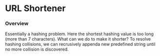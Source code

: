 # URL Shortener
### Overview
Essentially a hashing problem. Here the shortest hashing value is too long (more than 7 characters). What can we do to make it shorter? To resolve hashing collisions, we can recrusively appenda  new predefined string until no more collision is discovered.
